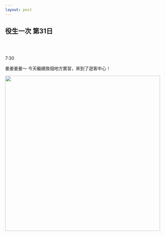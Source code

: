 ```yaml
---
layout: post
---
```


役生一次 第31日
---

<br>
<br>

7:30 



姜姜姜姜～ 今天繼續換個地方實習，來到了遊客中心！



<img src="{{site.url}}/img/2014-12-18/break2.jpg" height="500px">


<br>

